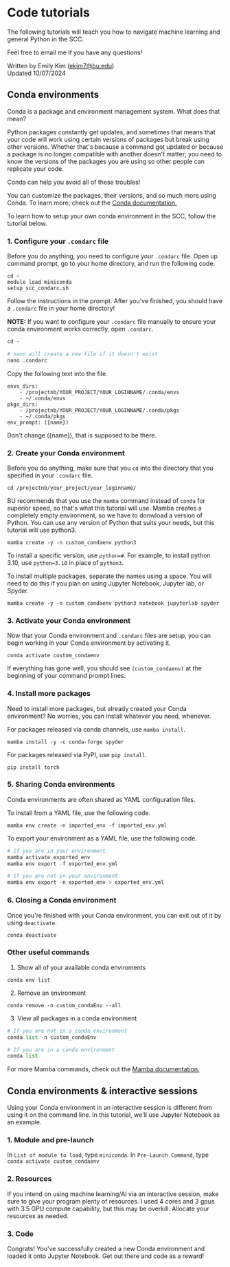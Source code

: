 # Code tutorials
The following tutorials will teach you how to navigate machine learning and general Python in the SCC.

Feel free to email me if you have any questions!

Written by Emily Kim (ekim7@bu.edu)\
Updated 10/07/2024

## Conda environments

Conda is a package and environment management system. What does that mean?

 Python packages constantly get updates, and sometimes that means that your code will work using certain versions of packages but break using other versions. Whether that's because a command got updated or because a package is no longer compatible with another doesn't matter; you need to know the versions of the packages you are using so other people can replicate your code.

 Conda can help you avoid all of these troubles!

 You can customize the packages, their versions, and so much more using Conda. To learn more, check out the [Conda documentation.](https://docs.conda.io/projects/conda/en/latest/index.html)

 To learn how to setup your own conda environment in the SCC, follow the tutorial below.

### 1. Configure your `.condarc` file

Before you do anything, you need to configure your `.condarc` file. Open up command prompt, go to your home directory, and run the following code.

```
cd ~
module load miniconda
setup_scc_condarc.sh
```
Follow the instructions in the prompt. After you've finished, you should have a `.condarc` file in your home directory!

**NOTE:** If you want to configure your `.condarc` file manually to ensure your conda environment works correctly, open `.condarc`.

```python
cd ~

# nano will create a new file if it doesn't exist
nano .condarc
```

Copy the following text into the file.

```
envs_dirs:
    - /projectnb/YOUR_PROJECT/YOUR_LOGINNAME/.conda/envs
    - ~/.conda/envs
pkgs_dirs:
    - /projectnb/YOUR_PROJECT/YOUR_LOGINNAME/.conda/pkgs
    - ~/.conda/pkgs
env_prompt: ({name})
```
Don't change ({name}), that is supposed to be there.

### 2. Create your Conda environment

Before you do anything, make sure that you `cd` into the directory that you specified in your `.condarc` file.

```
cd /projectnb/your_project/your_loginname/
```

BU recommends that you use the `mamba` command instead of `conda` for superior speed, so that's what this tutorial will use. Mamba creates a completely empty environment, so we have to donwload a version of Python. You can use any version of Python that suits your needs, but this tutorial will use python3.

```
mamba create -y -n custom_condaenv python3
```
To install a specific version, use `python=#`. For example, to install python 3.10, use `python=3.10` in place of `python3`.

To install multiple packages, separate the names using a space. You will need to do this if you plan on using Jupyter Notebook, Jupyter lab, or Spyder.

```
mamba create -y -n custom_condaenv python3 notebook jupyterlab spyder
```
### 3. Activate your Conda environment

Now that your Conda environment and `.condarc` files are setup, you can begin working in your Conda environment by activating it.

```
conda activate custom_condaenv
```

If everything has gone well, you should see `(custom_condaenv)` at the beginning of your command prompt lines.

### 4. Install more packages

Need to install more packages, but already created your Conda environment? No worries, you can install whatever you need, whenever.

For packages released via conda channels, use `mamba install`.
```
mamba install -y -c conda-forge spyder
```

For packages released via PyPI, use `pip install`.
```
pip install torch
```

### 5. Sharing Conda environments

Conda environments are often shared as YAML configuration files.

To install from a YAML file, use the following code.
```
mamba env create -n imported_env -f imported_env.yml
```

To export your environment as a YAML file, use the following code.
```python
# if you are in your environment
mamba activate exported_env
mamba env export -f exported_env.yml

# if you are not in your environment
mamba env export -n exported_env > exported_env.yml
```
### 6. Closing a Conda environment

Once you're finished with your Conda environment, you can exit out of it by using `deactivate`.

```
conda deactivate 
```
### Other useful commands

1. Show all of your available conda enviroments
```
conda env list
```
2. Remove an environment
```
conda remove -n custom_condaEnv --all
```
3. View all packages in a conda environment
```python
# If you are not in a conda environment
conda list -n custom_condaEnv

# If you are in a conda environment
conda list
```
For more Mamba commands, check out the [Mamba documentation.](https://mamba.readthedocs.io/en/latest/index.html)

## Conda environments & interactive sessions

Using your Conda environment in an interactive session is different from using it on the command line. In this tutorial, we'll use Jupyter Notebook as an example.

### 1. Module and pre-launch

In `List of module to load`, type `miniconda`.
In `Pre-Launch Command`, type `conda activate custom_condaenv`

### 2. Resources

If you intend on using machine learning/AI via an interactive session, make sure to give your program plenty of resources. I used 4 cores and 3 gpus with 3.5 GPU compute capability, but this may be overkill. Allocate your resources as needed.

### 3. Code

Congrats! You've successfully created a new Conda environment and loaded it onto Jupyter Notebook. Get out there and code as a reward!



